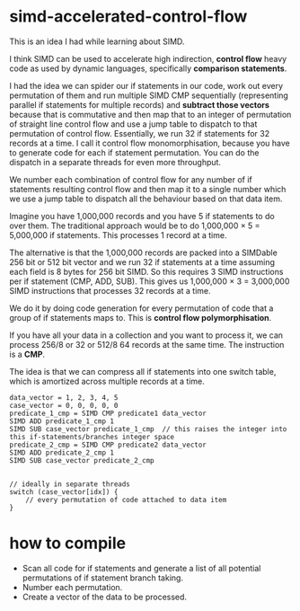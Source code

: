 # simd-accelerated-control-flow

This is an idea I had while learning about SIMD.

I think SIMD can be used to accelerate high indirection, **control flow** heavy code as used by dynamic languages, specifically **comparison statements**.

I had the idea we can spider our if statements in our code, work out every permutation of them and run multiple SIMD CMP sequentially (representing parallel if statements for multiple records) and **subtract those vectors** because that is commutative and then map that to an integer of permutation of straight line control flow and use a jump table to dispatch to that permutation of control flow. Essentially, we run 32 if statements for 32 records at a time. I call it control flow monomorphisation, because you have to generate code for each if statement permutation. You can do the dispatch in a separate threads for even more throughput.

We number each combination of control flow for any number of if statements resulting control flow and then map it to a single number which we use a jump table to dispatch all the behaviour based on that data item.

Imagine you have 1,000,000 records and you have 5 if statements to do over them. The traditional approach would be to do 1,000,000 × 5 = 5,000,000 if statements. This processes 1 record at a time.

The alternative is that the 1,000,000 records are packed into a SIMDable 256 bit or 512 bit vector and we run 32 if statements at a time assuming each field is 8 bytes for 256 bit SIMD. So this requires 3 SIMD instructions per if statement (CMP, ADD, SUB). This gives us 1,000,000 × 3 = 3,000,000 SIMD instructions that processes 32 records at a time.

We do it by doing code generation for every permutation of code that a group of if statements maps to. This is **control flow polymorphisation**.

If you have all your data in a collection and you want to process it, we can process 256/8 or 32 or 512/8 64 records at the same time. The instruction is a **CMP**.

The idea is that we can compress all if statements into one switch table, which is amortized across multiple records at a time.

```
data_vector = 1, 2, 3, 4, 5
case_vector = 0, 0, 0, 0, 0
predicate_1_cmp = SIMD CMP predicate1 data_vector
SIMD ADD predicate_1_cmp 1
SIMD SUB case_vector predicate_1_cmp  // this raises the integer into this if-statements/branches integer space
predicate_2_cmp = SIMD CMP predicate2 data_vector
SIMD ADD predicate_2_cmp 1
SIMD SUB case_vector predicate_2_cmp


// ideally in separate threads
switch (case_vector[idx]) {
    // every permutation of code attached to data item
}
```

# how to compile

 * Scan all code for if statements and generate a list of all potential permutations of if statement branch taking.
 * Number each permutation.
 * Create a vector of the data to be processed.
